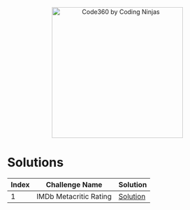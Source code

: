 <div align="center">
  <a href="https://www.naukri.com/code360/profile/e6d4898b-dc8c-4412-8858-0f33965f6012">
    <img src="https://files.codingninjas.in/new-cn-logos-1-1711622387.svg" alt="Code360 by Coding Ninjas" width="300"/>
  </a>
</div>

# Solutions  

| Index | Challenge Name           | Solution                                                                                                   |
|-------|-------------------------|------------------------------------------------------------------------------------------------------------|
| 1     | IMDb Metacritic Rating  | [Solution](https://github.com/BenGyde/Data-Analyst-Portfolio/blob/main/SQL%20-%20Code360%20challenges/Easy/01%20-%20%20IMDb%20Metacritic%20Rating.sql) |
